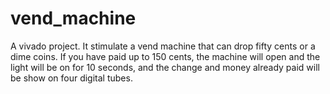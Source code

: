 # vend_machine
A vivado project. It stimulate a vend machine that can drop fifty cents or a dime coins. If you have paid up to 150 cents, the machine will open and the light will be on for 10 seconds, and the change and money already paid will be show on four digital tubes.
